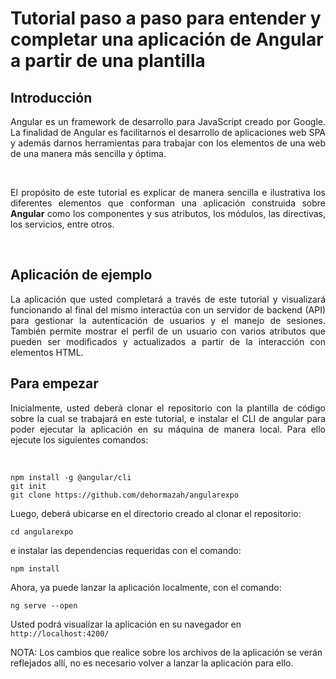 # Tutorial paso a paso para entender y completar una aplicación de Angular a partir de una plantilla

## Introducción

<p align="justify">
Angular es un framework de desarrollo para JavaScript creado por Google. La finalidad de Angular es facilitarnos el desarrollo de aplicaciones web SPA y además darnos herramientas para trabajar con los elementos de una web de una manera más sencilla y óptima.</p><br>

<p align="justify">
El propósito de este tutorial es explicar de manera sencilla e ilustrativa los diferentes elementos que conforman una aplicación construida sobre <b>Angular</b> como los componentes y sus atributos, los módulos, las directivas, los servicios, entre otros.</p><br>

## Aplicación de ejemplo

<p align="justify">
La aplicación que usted completará a través de este tutorial y visualizará funcionando al final del mismo interactúa con un servidor de backend (API) para gestionar la autenticación de usuarios y el manejo de sesiones. También permite mostrar el perfil de un usuario con varios atributos que pueden ser modificados y actualizados a partir de la interacción con elementos HTML.</p>

## Para empezar
<p align="justify">
Inicialmente, usted deberá clonar el repositorio con la plantilla de código sobre la cual se trabajará en este tutorial, e instalar el CLI de angular para poder ejecutar la aplicación en su máquina de manera local. Para ello ejecute los siguientes comandos:</p>
<br>

``` npm install -g @angular/cli ```<br>
```git init ```<br>
```git clone https://github.com/dehormazah/angularexpo```

  Luego, deberá ubicarse en el directorio creado al clonar el repositorio:
  
  ```cd angularexpo```<br>
  
 e instalar las dependencias requeridas con el comando:
 
 ```npm install ```<br>
 
 Ahora, ya puede lanzar la aplicación localmente, con el comando:
 
 ```ng serve --open ```<br>
 
 Usted podrá visualizar la aplicación en su navegador en ```http://localhost:4200/``` <br>
 
NOTA: Los cambios que realice sobre los archivos de la aplicación se verán reflejados allí, no es necesario volver a lanzar la aplicación para ello.
 
 
